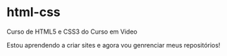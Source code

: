 # html-css
 Curso de HTML5 e CSS3 do Curso em Video

 Estou aprendendo a criar sites e agora vou genrenciar meus repositórios!

